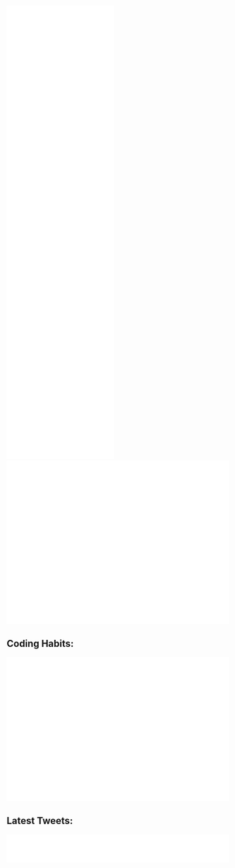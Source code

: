 ![Metrics](/github-metrics.svg)
![Habits](/metrics.plugin.habits.charts.svg)
## Coding Habits:
![Calendar](/metrics.plugin.isocalendar.fullyear.svg)
## Latest Tweets:
![Twitter](/metrics.plugin.tweets.attachments.svg)
